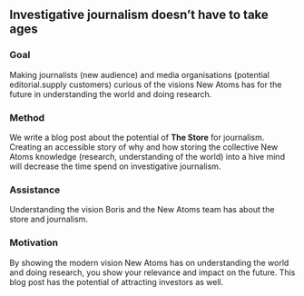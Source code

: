 ## Investigative journalism doesn’t have to take ages 

### Goal

Making journalists (new audience) and media organisations (potential editorial.supply customers) curious of the visions New Atoms has for the future in understanding the world and doing research. 

### Method

We write a blog post about the potential of **The Store** for journalism. Creating an accessible story of why and how storing the collective New Atoms knowledge (research, understanding of the world) into a hive mind will decrease the time spend on investigative journalism. 

### Assistance

Understanding the vision Boris and the New Atoms team has about the store and journalism.

### Motivation

By showing the modern vision New Atoms has on understanding the world and doing research, you show your relevance and impact on the future. This blog post has the potential of attracting investors as well.  
